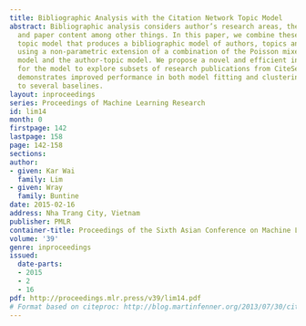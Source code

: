 ```yaml
---
title: Bibliographic Analysis with the Citation Network Topic Model
abstract: Bibliographic analysis considers author’s research areas, the citation network
  and paper content among other things. In this paper, we combine these three in a
  topic model that produces a bibliographic model of authors, topics and documents
  using a non-parametric extension of a combination of the Poisson mixed-topic link
  model and the author-topic model. We propose a novel and efficient inference algorithm
  for the model to explore subsets of research publications from CiteSeerX. Our model
  demonstrates improved performance in both model fitting and clustering task comparing
  to several baselines.
layout: inproceedings
series: Proceedings of Machine Learning Research
id: lim14
month: 0
firstpage: 142
lastpage: 158
page: 142-158
sections: 
author:
- given: Kar Wai
  family: Lim
- given: Wray
  family: Buntine
date: 2015-02-16
address: Nha Trang City, Vietnam
publisher: PMLR
container-title: Proceedings of the Sixth Asian Conference on Machine Learning
volume: '39'
genre: inproceedings
issued:
  date-parts:
  - 2015
  - 2
  - 16
pdf: http://proceedings.mlr.press/v39/lim14.pdf
# Format based on citeproc: http://blog.martinfenner.org/2013/07/30/citeproc-yaml-for-bibliographies/
---
```

